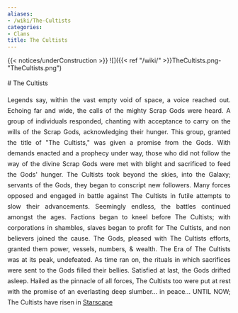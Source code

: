 ```yaml
---
aliases:
- /wiki/The-Cultists
categories:
- Clans
title: The Cultists
---
```


{{< notices/underConstruction >}} ![]({{< ref "/wiki/" >}}TheCultists.png-"TheCultists.png")

<div class="cardcontainer" align="justify" style="font-size: 14px; line-height: 24px;">
# The Cultists

Legends say, within the vast empty void of space, a voice reached out. Echoing far and wide, the calls of the mighty Scrap Gods were heard. A group of individuals responded, chanting with acceptance to carry on the wills of the Scrap Gods, acknowledging their hunger. This group, granted the title of "The Cultists," was given a promise from the Gods. With demands enacted and a prophecy under way, those who did not follow the way of the divine Scrap Gods were met with blight and sacrificed to feed the Gods' hunger. The Cultists took beyond the skies, into the Galaxy; servants of the Gods, they began to conscript new followers. Many forces opposed and engaged in battle against The Cultists in futile attempts to slow their advancements. Seemingly endless, the battles continued amongst the ages. Factions began to kneel before The Cultists; with corporations in shambles, slaves began to profit for The Cultists, and non believers joined the cause. The Gods, pleased with The Cultists efforts, granted them power, vessels, numbers, & wealth. The Era of The Cultists was at its peak, undefeated. As time ran on, the rituals in which sacrifices were sent to the Gods filled their bellies. Satisfied at last, the Gods drifted asleep. Hailed as the pinnacle of all forces, The Cultists too were put at rest with the promise of an everlasting deep slumber... in peace... UNTIL NOW; The Cultists have risen in [Starscape](https://www.roblox.com/games/679715583/Starscape-Beta)

</div>